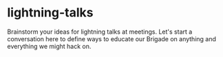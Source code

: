 # lightning-talks
Brainstorm your ideas for lightning talks at meetings.
Let's start a conversation here to define ways to educate our Brigade on anything and everything we might hack on.
